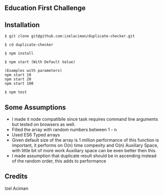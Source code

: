 
## Education First Challenge


## Installation
```
$ git clone git@github.com:izelaciman/duplicate-checker.git
```
```
$ cd duplicate-checker
```
```
$ npm install
```

```
$ npm start (With Default Value)

(Examples with parameters)
npm start 10 
npm start 20
npm start 100
```

```
$ npm test
```

## Some Assumptions
- I made it node compatibile since task requires command line arguments but tested on browsers as well.
- Filled the array with random numbers between 1 - n
- Used ES6 Typed arrays
- Given default size of the array is 1 million performance of this function is important, it performs on O(n) time compexity and O(n) Auxiliary Space, with little bit of more work Auxiliary space can be even better then this.
- I made assumption that duplicate result should be in ascending instead of the random order, this adds to performance 


## Credits
Izel Aciman

